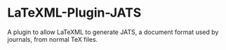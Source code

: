 # LaTeXML-Plugin-JATS
A plugin to allow LaTeXML to generate JATS, a document format used by journals, from normal TeX files.
